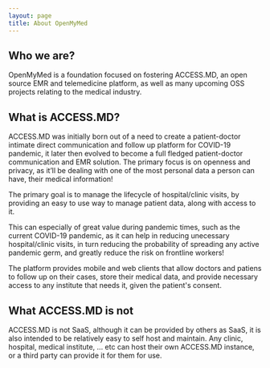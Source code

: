 ```yaml
---
layout: page
title: About OpenMyMed
---
```


## Who we are?

OpenMyMed is a foundation focused on fostering ACCESS.MD, an open source EMR and telemedicine platform, as well as many upcoming OSS projects relating to the medical industry.

## What is ACCESS.MD?

ACCESS.MD was initially born out of a need to create a patient-doctor intimate direct communication and follow up platform for COVID-19 pandemic, it later then evolved to become a full fledged patient-doctor communication and EMR solution. The primary focus is on openness and privacy, as it’ll be dealing with one of the most personal data a person can have, their medical information!

The primary goal is to manage the lifecycle of hospital/clinic visits, by providing an easy to use way to manage patient data, along with access to it.

This can especially of great value during pandemic times, such as the current COVID-19 pandemic, as it can help in reducing unecessary hospital/clinic visits, in turn reducing the probability of spreading any active pandemic germ, and greatly reduce the risk on frontline workers!

The platform provides mobile and web clients that allow doctors and patiens to follow up on their cases, store their medical data, and provide necessary access to any institute that needs it, given the patient's consent.

## What ACCESS.MD is not

ACCESS.MD is not SaaS, although it can be provided by others as SaaS, it is also intended to be relatively easy to self host and maintain. Any clinic, hospital, medical institute, ... etc can host their own ACCESS.MD instance, or a third party can provide it for them for use.
